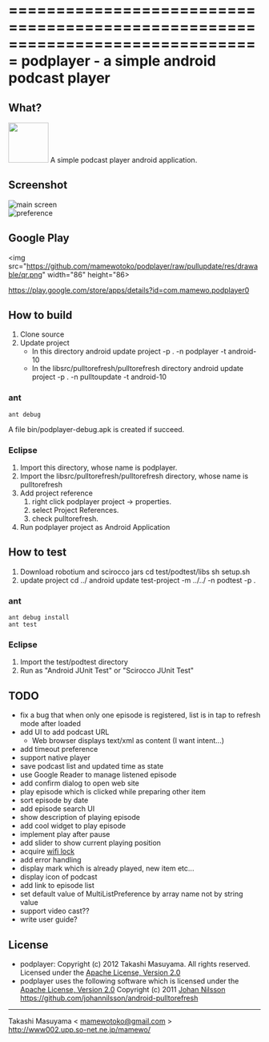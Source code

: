 ===============================================================================
podplayer - a simple android podcast player
===============================================================================

What?
----------
<img src="https://github.com/mamewotoko/podplayer/raw/pullupdate/res/drawable-hdpi/ic_launcher.png" width="80" height="80">
A simple podcast player android application.

Screenshot
----------
![main screen](https://github.com/mamewotoko/podplayer/raw/pullupdate/doc/mainscreen.png)    
![preference](https://github.com/mamewotoko/podplayer/raw/pullupdate/doc/preference.png)

Google Play
------------
<img src="https://github.com/mamewotoko/podplayer/raw/pullupdate/res/drawable/qr.png" width="86" height="86>

https://play.google.com/store/apps/details?id=com.mamewo.podplayer0

How to build
------------
1. Clone source
2. Update project
    * In this directory
		android update project -p . -n podplayer -t android-10
    * In the libsrc/pulltorefresh/pulltorefresh directory
		android update project -p . -n pulltoupdate -t android-10

### ant
    ant debug
A file bin/podplayer-debug.apk is created if succeed.

### Eclipse
1. Import this directory, whose name is podplayer.
2. Import the libsrc/pulltorefresh/pulltorefresh directory, whose name is pulltorefresh
3. Add project reference
    1. right click podplayer project -> properties. 
    2. select Project References. 
    3. check pulltorefresh. 
4. Run podplayer project as Android Application

How to test
-----------
1. Download robotium and scirocco jars
		cd test/podtest/libs
		sh setup.sh
2. update project
		cd ../
		android update test-project -m ../../ -n podtest -p .

### ant
    ant debug install
    ant test

### Eclipse
1. Import the test/podtest directory
2. Run as "Android JUnit Test" or "Scirocco JUnit Test"

TODO
----------
* fix a bug that when only one episode is registered, list is in tap to refresh mode after loaded
* add UI to add podcast URL
    * Web browser displays text/xml as content (I want intent...)
* add timeout preference
* support native player
* save podcast list and updated time as state
* use Google Reader to manage listened episode
* add confirm dialog to open web site
* play episode which is clicked while preparing other item
* sort episode by date
* add episode search UI
* show description of playing episode
* add cool widget to play episode
* implement play after pause
* add slider to show current playing position
* acquire [wifi lock](http://developer.android.com/reference/android/net/wifi/WifiManager.WifiLock.html)
* add error handling
* display mark which is already played, new item etc...
* display icon of podcast
* add link to episode list
* set default value of MultiListPreference by array name not by string value
* support video cast??
* write user guide?

License
----------
* podplayer: Copyright (c) 2012 Takashi Masuyama. All rights reserved. 
Licensed under the [Apache License, Version 2.0](http://www.apache.org/licenses/LICENSE-2.0.html)
* podplayer uses the following software which is licensed under the 
[Apache License, Version 2.0](http://www.apache.org/licenses/LICENSE-2.0.html) 
Copyright (c) 2011 [Johan Nilsson](http://markupartist.com) 
https://github.com/johannilsson/android-pulltorefresh

----
Takashi Masuyama < mamewotoko@gmail.com >  
http://www002.upp.so-net.ne.jp/mamewo/
